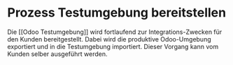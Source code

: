 # Prozess Testumgebung bereitstellen

Die [[Odoo Testumgebung]] wird fortlaufend zur Integrations-Zwecken für den Kunden bereitgestellt. Dabei wird die produktive Odoo-Umgebung exportiert und in die Testumgebung importiert. Dieser Vorgang kann vom Kunden selber ausgeführt werden.